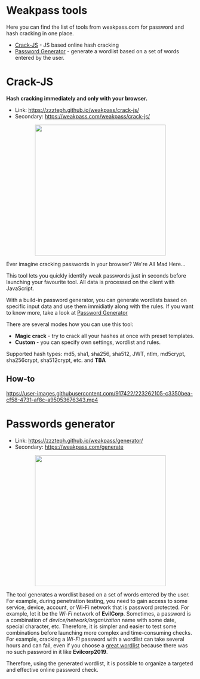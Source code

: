 # Weakpass tools

Here you can find the list of tools from weakpass.com for password and hash cracking in one place.

- [Crack-JS](https://zzzteph.github.io/weakpass/crack-js/) - JS based online hash cracking
- [Password Generator](https://zzzteph.github.io/weakpass/generator/) - generate a wordlist based on a set of words entered by the user.

# Crack-JS
**Hash cracking immediately and only with your browser.**
- Link: https://zzzteph.github.io/weakpass/crack-js/
- Secondary: https://weakpass.com/weakpass/crack-js/

<p align="center">
  <img src="https://github.com/zzzteph/weakpass/blob/main/crack-js/sample.PNG?raw=true"  height="350">
</p>


Ever imagine cracking passwords in your browser? We're All Mad Here...

This tool lets you quickly identify weak passwords just in seconds before launching your favourite tool. All data is processed on the client with JavaScript.

With a build-in password generator, you can generate wordlists based on specific input data and use them immidiatly along with the rules. If you want to know more, take a look at [Password Generator](https://zzzteph.github.io/weakpass/generator/)

There are several modes how you can use this tool:

- **Magic crack** - try to crack all your hashes at once with preset templates.
- **Custom** - you can specify own settings, wordlist and rules.

Supported hash types: md5, sha1, sha256, sha512, JWT, ntlm, md5crypt, sha256crypt, sha512crypt, etc. and  **TBA**

## How-to



https://user-images.githubusercontent.com/917422/223262105-c3350bea-cf58-4731-af8c-a95053676343.mp4





# Passwords generator
- Link: https://zzzteph.github.io/weakpass/generator/
- Secondary: https://weakpass.com/generate

<p align="center">
  <img src="https://github.com/zzzteph/weakpass/blob/main/generator/sample.png?raw=true"  height="350">
</p>

The tool generates a wordlist based on a set of words entered by the user.
For example, during penetration testing, you need to gain access to some service, device, account, or Wi-Fi network that is password protected. For example, let it be the _Wi-Fi_ network of **EvilCorp**. Sometimes, a password is a combination of _device/network/organization_ name with some date, special character, etc. Therefore, it is simpler and easier to test some combinations before launching more complex and time-consuming checks. For example, cracking a _Wi-Fi_ password with a wordlist can take several hours and can fail, even if you choose a [great wordlist](https://weakpass.com/wordlist/1950) because there was no such password in it like **Evilcorp2019**. 

Therefore, using the generated wordlist, it is possible to organize a targeted and effective online password check.

